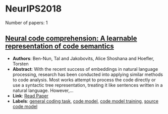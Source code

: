 # NeurIPS2018

Number of papers: 1

## [Neural code comprehension: A learnable representation of code semantics](paper_1.md)
- **Authors**: Ben-Nun, Tal and Jakobovits, Alice Shoshana and Hoefler, Torsten
- **Abstract**: With the recent success of embeddings in natural language processing, research has been conducted into applying similar methods to code analysis. Most works attempt to process the code directly or use a syntactic tree representation, treating it like sentences written in a natural language. However,...
- **Link**: [Read Paper](https://dl.acm.org/doi/pdf/10.5555/3327144.3327276)
- **Labels**: [general coding task](../../labels/general_coding_task.md), [code model](../../labels/code_model.md), [code model training](../../labels/code_model_training.md), [source code model](../../labels/source_code_model.md)

